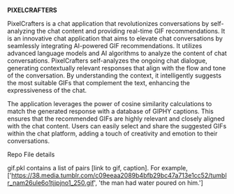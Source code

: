**PIXELCRAFTERS**

PixelCrafters is a chat application that revolutionizes conversations by self-analyzing the chat content and providing real-time GIF recommendations. It is an innovative chat application that aims to elevate chat conversations by seamlessly integrating AI-powered GIF recommendations. It utilizes advanced language models and AI algorithms to analyze the content of chat conversations. PixelCrafters self-analyzes the ongoing chat dialogue, generating contextually relevant responses that align with the flow and tone of the conversation. By understanding the context, it intelligently suggests the most suitable GIFs that complement the text, enhancing the expressiveness of the chat.

The application leverages the power of cosine similarity calculations to match the generated response with a database of GIPHY captions. This ensures that the recommended GIFs are highly relevant and closely aligned with the chat content. Users can easily select and share the suggested GIFs within the chat platform, adding a touch of creativity and emotion to their conversations.




Repo File details

gif.pkl contains a list of pairs [link to gif, caption]. For example, ['https://38.media.tumblr.com/c09eeaa2089b4bfb29bc47a713e1cc52/tumblr_nam26ule6o1tjjpjno1_250.gif', 'the man had water poured on him.']
